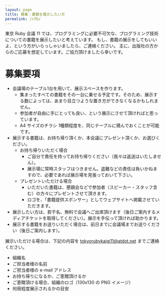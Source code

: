 ```yaml
---
layout: page
title: 募集：書籍を展示したい方
permalink: /cfb/
---
```


東京 Ruby 会議 11 では、プログラミングに必要不可欠な、プログラミング技術についての書籍を展示したいと考えています。
もし、書籍の展示をしてもいいよ、という方がいらっしゃいましたら、ご連絡ください。
主に、出版社の方からのご応募を想定しています。ご協力頂けましたら幸いです。

# 募集要項

* 会議場のテーブル1台を用いて、展示スペースを作ります。
  * 集まったすべての書籍をその一台に乗せる予定です。そのため、展示する数によっては、あまり目立つような置き方ができなくなるかもしれません。
  * 参加者が自由に手にとっても良い、という展示にさせて頂ければと思っています。
  * A4 サイズのチラシ 1種類程度を、同じテーブルに積んでおくことが可能です。
* 展示する書籍は、お持ち帰り頂くか、本会議にプレゼント頂くか、お選びください。
  * お持ち帰りいただく場合
    * ご自分で責任を持ってお持ち帰りください（我々は返送はいたしません）。
    * 展示場に常時スタッフはつきません。盗難などの責任は負いかねますので、必要であれば展示場を見張っておいて下さい。
  * プレゼントいただける場合
    * いただいた書籍は、懇親会などで参加者（スピーカー・スタッフ含む）の方々にプレゼントさせて頂きます。
    * ロゴを、「書籍提供スポンサー」としてウェブサイトへ掲載させていただきます。
* 展示したい方は、若干名、無料で会議へご出席頂けます（後日ご案内するメディアチケットを取得してください）。展示を手伝って頂ければ助かります。
* 展示する書籍をお送りいただく場合は、前日までに会議場までお送りください（後日ご案内します）。

展示いただける場合は、下記の内容を <tokyorubykaigi11@atdot.net> までご連絡ください。

* 組織名
* ご担当者様の名前
* ご担当者様の e-mail アドレス
* お持ち帰りになるか、ご恵贈頂けるか
* ご恵贈頂ける場合、組織のロゴ（130x130 の PNG イメージ）
* 何冊程度展示されるかの目安

